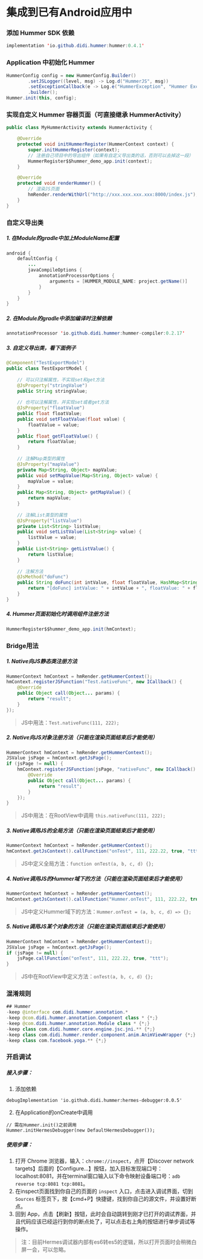集成到已有Android应用中
===

### 添加 Hummer SDK 依赖
```java
implementation 'io.github.didi.hummer:hummer:0.4.1'
```

### Application 中初始化 Hummer
```java
HummerConfig config = new HummerConfig.Builder()
        .setJSLogger((level, msg) -> Log.d("HummerJS", msg))
        .setExceptionCallback(e -> Log.e("HummerException", "Hummer Exception", e))
        .builder();
Hummer.init(this, config);
```

### 实现自定义 Hummer 容器页面（可直接继承 HummerActivity）
```java
public class MyHummerActivity extends HummerActivity {

    @Override
    protected void initHummerRegister(HummerContext context) {
        super.initHummerRegister(context);
        // 注册自己项目中的导出组件（如果有自定义导出类的话，否则可以去掉这一段）
        HummerRegister$$hummer_demo_app.init(context);
    }

    @Override
    protected void renderHummer() {
        // 渲染JS页面
        hmRender.renderWithUrl("http://xxx.xxx.xxx.xxx:8000/index.js");
    }
}
```

### 自定义导出类
##### 1. 在Module的gradle中加上ModuleName配置
```java
android {
    defaultConfig {
        ...
        javaCompileOptions {
            annotationProcessorOptions {
                arguments = [HUMMER_MODULE_NAME: project.getName()]
            }
        }
    }
}
```

##### 2. 在Module的gradle中添加编译时注解依赖
```java
annotationProcessor 'io.github.didi.hummer:hummer-compiler:0.2.17'
```

##### 3. 自定义导出类，看下面例子
```java
@Component("TestExportModel")
public class TestExportModel {
 
    // 可以只注解属性，不实现set和get方法
    @JsProperty("stringValue")
    public String stringValue;
 
    // 也可以注解属性，并实现set或者get方法
    @JsProperty("floatValue")
    public float floatValue;
    public void setFloatValue(float value) {
        floatValue = value;
    }
    public float getFloatValue() {
        return floatValue;
    }
 
    // 注解Map类型的属性
    @JsProperty("mapValue")
    private Map<String, Object> mapValue;
    public void setMapValue(Map<String, Object> value) {
        mapValue = value;
    }
    public Map<String, Object> getMapValue() {
        return mapValue;
    }
 
    // 注解List类型的属性
    @JsProperty("listValue")
    private List<String> listValue;
    public void setListValue(List<String> value) {
        listValue = value;
    }
    public List<String> getListValue() {
        return listValue;
    }
 
    // 注解方法
    @JsMethod("doFunc")
    public String doFunc(int intValue, float floatValue, HashMap<String, String> mapValue, ArrayList<Object> listValue) {
        return "[doFunc] intValue: " + intValue + ", floatValue: " + floatValue + ", mapValue: " + mapValue + ", listValue: " + listValue;
    }
}
```

##### 4. Hummer页面初始化时调用组件注册方法
```java
HummerRegister$$hummer_demo_app.init(hmContext);
```

### Bridge用法
##### 1. Native向JS静态类注册方法
```java
HummerContext hmContext = hmRender.getHummerContext();
hmContext.registerJSFunction("Test.nativeFunc", new ICallback() {
    @Override
    public Object call(Object... params) {
        return "result";
    }
});
```
> JS中用法：`Test.nativeFunc(111, 222);`

##### 2. Native向JS对象注册方法（只能在渲染页面结束后才能使用）
```java
HummerContext hmContext = hmRender.getHummerContext();
JSValue jsPage = hmContext.getJsPage();
if (jsPage != null) {
    hmContext.registerJSFunction(jsPage, "nativeFunc", new ICallback() {
        @Override
        public Object call(Object... params) {
            return "result";
        }
    });
}
```
> JS中用法：在RootView中调用 `this.nativeFunc(111, 222);`

##### 3. Native调用JS的全局方法（只能在渲染页面结束后才能使用）
```java
HummerContext hmContext = hmRender.getHummerContext();
hmContext.getJsContext().callFunction("onTest", 111, 222.22, true, "ttt");
```
> JS中定义全局方法：`function onTest(a, b, c, d) {};`

##### 4. Native调用JS的Hummer域下的方法（只能在渲染页面结束后才能使用）
```java
HummerContext hmContext = hmRender.getHummerContext();
hmContext.getJsContext().callFunction("Hummer.onTest", 111, 222.22, true, "ttt");
```
> JS中定义Hummer域下的方法：`Hummer.onTest = (a, b, c, d) => {};`

##### 5. Native调用JS某个对象的方法（只能在渲染页面结束后才能使用）
```java
HummerContext hmContext = hmRender.getHummerContext();
JSValue jsPage = hmContext.getJsPage();
if (jsPage != null) {
    jsPage.callFunction("onTest", 111, 222.22, true, "ttt");
}
```
> JS中在RootView中定义方法：`onTest(a, b, c, d) {};`

### 混淆规则
```java
## Hummer
-keep @interface com.didi.hummer.annotation.*
-keep @com.didi.hummer.annotation.Component class * {*;}
-keep @com.didi.hummer.annotation.Module class * {*;}
-keep class com.didi.hummer.core.engine.jsc.jni.** {*;}
-keep class com.didi.hummer.render.component.anim.AnimViewWrapper {*;}
-keep class com.facebook.yoga.** {*;}
```

### 开启调试

##### 接入步骤：
1. 添加依赖
```
debugImplementation 'io.github.didi.hummer:hermes-debugger:0.0.5'
```

2. 在Application的onCreate中调用
```
// 需在Hummer.init()之前调用
Hummer.initHermesDebugger(new DefaultHermesDebugger());
```

##### 使用步骤：
1. 打开 Chrome 浏览器，输入：```chrome://inspect```，点开【Discover network targets】后面的【Configure...】按钮，加入目标发现端口号：localhost:8081，并在terminal窗口输入以下命令映射设备端口号：```adb reverse tcp:8081 tcp:8081```。
2. 在inspect页面找到你自己的页面的 ```inspect``` 入口，点击进入调试界面，切到 ```Sources``` 标签页下，按【cmd+P】快捷键，找到你自己的源文件，并设置好断点。
3. 回到 App，点击【刷新】按钮，此时会自动跳转到刚才已打开的调试界面，并且代码应该已经运行到你的断点处了，可以点击右上角的按钮进行单步调试等操作。

> 注：目前Hermes调试器内部有es6转es5的逻辑，所以打开页面时会稍微白屏一会，可以忽略。
